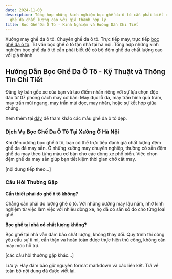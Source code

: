 ```yaml
---
date: 2024-11-03
description: Tổng hợp những kinh nghiệm bọc ghế da ô tô cần phải biết để có bộ đệm
  ghế da chất lượng cao với giá thành hợp lý
title: Bọc Ghế Da Ô Tô - Kinh Nghiệm và Hướng Dẫn Chi Tiết
---
```


Xưởng may ghế da ô tô. Chuyên ghế da ô tô. Trực tiếp may, trực tiếp [bọc ghế da ô tô](https://bocgheoto.vn/dich-vu/boc-ghe-da-o-to-tai-ha-noi.html). Tư vấn bọc ghế ô tô tận nhà tại hà nội. Tổng hợp những kinh nghiệm bọc ghế da ô tô cần phải biết để có bộ đệm ghế da chất lượng cao với giá thành

## Hướng Dẫn Bọc Ghế Da Ô Tô - Kỹ Thuật và Thông Tin Chi Tiết

Đăng ký bản gốc xe của bạn và tạo điểm nhấn riêng với sự lựa chọn độc đáo từ 07 phong cách may cơ bản: May đục lỗ da, may trần hình quả trám, may trần múi ngang, may trần múi dọc, may nhăn, hoặc sự kết hợp giữa chúng.

Xem thêm tại [đây](https://bocgheoto.vn/dich-vu/mau-ghe-da-xe-oto-dep.html) để tham khảo các mẫu ghế da ô tô đẹp.

### Dịch Vụ Bọc Ghế Da Ô Tô Tại Xưởng Ở Hà Nội

Khi đến xưởng bọc ghế ô tô, bạn có thể trực tiếp đánh giá chất lượng đệm ghế da đã may sẵn. Ở những xưởng may chuyên nghiệp, thường có sẵn đệm ghế da may theo từng màu cơ bản cho các dòng xe phổ biến. Việc chọn đệm ghế da may sẵn giúp bạn tiết kiệm thời gian chờ cắt may.

[nội dung tiếp theo...]

### Câu Hỏi Thường Gặp

**Cần thiết phải đo ghế ô tô không?**

Chẳng cần phải đo lường ghế ô tô. Với những xưởng may lâu năm, nhờ kinh nghiệm từ việc làm việc với nhiều dòng xe, họ đã có sẵn số đo cho từng loại ghế.

**Bọc ghế tại nhà có chất lượng không?**

Bọc ghế tại nhà vẫn đảm bảo chất lượng, không thay đổi. Quy trình thi công yêu cầu sự tỉ mỉ, cẩn thận và hoàn toàn được thực hiện thủ công, không cần máy móc hỗ trợ.

[các câu hỏi thường gặp khác...]

Lưu ý: Hãy đảm bảo giữ nguyên format markdown và các liên kết. Trả về toàn bộ nội dung đã được viết lại.
